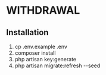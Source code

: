 # WITHDRAWAL

## Installation

1. cp .env.example .env
2. composer install
3. php artisan key:generate
4. php artisan migrate:refresh --seed